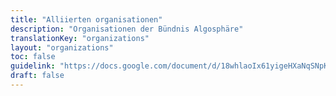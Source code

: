 ```yaml
---
title: "Alliierten organisationen"
description: "Organisationen der Bündnis Algosphäre"
translationKey: "organizations"
layout: "organizations"
toc: false
guidelink: "https://docs.google.com/document/d/18whlaoIx61yigeHXaNqSNpKz1meCvN3PvWr4cybCR7I/edit"
draft: false
---
```

